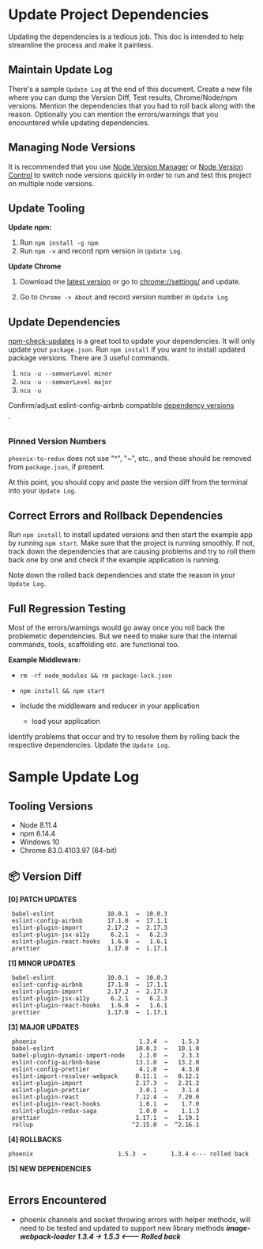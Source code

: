 # Update Project Dependencies

Updating the dependencies is a tedious job. This doc is intended to help streamline the process and make it painless.

## Maintain Update Log

There's a sample `Update Log` at the end of this document. Create a new file where you can dump the Version Diff, Test results, Chrome/Node/npm versions. Mention the dependencies that you had to roll back along with the reason. Optionally you can mention the errors/warnings that you encountered while updating dependencies.

## Managing Node Versions

It is recommended that you use [Node Version Manager](https://github.com/creationix/nvm) or [Node Version Control](https://github.com/tj/n) to switch node versions quickly in order to run and test this project on multiple node versions.

## Update Tooling

**Update npm:**

1.  Run `npm install -g npm`
2.  Run `npm -v` and record npm version in `Update Log`.

**Update Chrome**

1.  Download the [latest version](https://www.google.com/chrome/browser/desktop/index.html) or go to [chrome://settings/](chrome://settings/) and update.

2.  Go to `Chrome -> About` and record version number in `Update Log`

## Update Dependencies

[npm-check-updates](https://github.com/tjunnone/npm-check-updates) is a great tool to update your dependencies. It will only update your `package.json`. Run `npm install` if you want to install updated package versions. There are 3 useful commands.

1.  `ncu -u --semverLevel minor`
2.  `ncu -u --semverLevel major`
3.  `ncu -u`

Confirm/adjust eslint-config-airbnb compatible [dependency versions](https://www.npmjs.com/package/eslint-config-airbnb)

`

### Pinned Version Numbers

`phoenix-to-redux` does not use "^", "~", etc., and these should be removed from `package.json`, if present.

At this point, you should copy and paste the version diff from the terminal into your `Update Log`.

## Correct Errors and Rollback Dependencies

Run `npm install` to install updated versions and then start the example app by running `npm start`. Make sure that the project is running smoothly. If not, track down the dependencies that are causing problems and try to roll them back one by one and check if the example application is running.

Note down the rolled back dependencies and state the reason in your `Update Log`.

## Full Regression Testing

Most of the errors/warnings would go away once you roll back the problemetic dependencies. But we need to make sure that the internal commands, tools, scaffolding etc. are functional too.

**Example Middleware:**

- `rm -rf node_modules && rm package-lock.json`
- `npm install && npm start`

- Include the middleware and reducer in your application
  - load your application

Identify problems that occur and try to resolve them by rolling back the respective dependencies. Update the `Update Log`.

# Sample Update Log

## Tooling Versions
- Node 8.11.4
- npm 6.14.4
- Windows 10
- Chrome 83.0.4103.97 (64-bit)

## :package: Version Diff

**[0] PATCH UPDATES**

```
 babel-eslint               10.0.1  →  10.0.3
 eslint-config-airbnb       17.1.0  →  17.1.1
 eslint-plugin-import       2.17.2  →  2.17.3
 eslint-plugin-jsx-a11y      6.2.1  →   6.2.3
 eslint-plugin-react-hooks   1.6.0  →   1.6.1
 prettier                   1.17.0  →  1.17.1
```

**[1] MINOR UPDATES**

```
 babel-eslint               10.0.1  →  10.0.3
 eslint-config-airbnb       17.1.0  →  17.1.1
 eslint-plugin-import       2.17.2  →  2.17.3
 eslint-plugin-jsx-a11y      6.2.1  →   6.2.3
 eslint-plugin-react-hooks   1.6.0  →   1.6.1
 prettier                   1.17.0  →  1.17.1
```

**[3] MAJOR UPDATES**

```
 phoenix                             1.3.4  →    1.5.3
 babel-eslint                       10.0.3  →   10.1.0
 babel-plugin-dynamic-import-node    2.2.0  →    2.3.3
 eslint-config-airbnb-base          13.1.0  →   13.2.0
 eslint-config-prettier              4.1.0  →    4.3.0
 eslint-import-resolver-webpack     0.11.1  →   0.12.1
 eslint-plugin-import               2.17.3  →   2.21.2
 eslint-plugin-prettier              3.0.1  →    3.1.4
 eslint-plugin-react                7.12.4  →   7.20.0
 eslint-plugin-react-hooks           1.6.1  →    1.7.0
 eslint-plugin-redux-saga            1.0.0  →    1.1.3
 prettier                           1.17.1  →   1.19.1
 rollup                            ^2.15.0  →  ^2.16.1
```

**[4] ROLLBACKS**

```
phoenix                        1.5.3  →       1.3.4 <--- rolled back
```

**[5] NEW DEPENDENCIES**

```
```

## Errors Encountered
- phoenix channels and socket throwing errors with helper methods, will need to be tested and updated to support new library methods
 **_image-webpack-loader 1.3.4 → 1.5.3 <--- Rolled back_**
